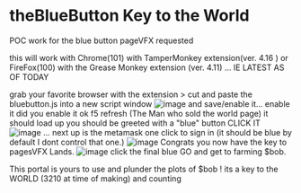 # theBlueButton Key to the World 
POC work for the blue button pageVFX requested 

this will work with Chrome(101) with TamperMonkey extension(ver. 4.16 ) or FireFox(100) with the Grease Monkey extension (ver. 4.11) ... IE LATEST AS OF TODAY 

 grab your favorite browser with the extension > cut and paste the bluebutton.js into a new script window 
 ![image](https://user-images.githubusercontent.com/3157472/167072580-821ad4ac-b491-4bd0-962b-a61627996ede.png)
 and save/enable it... enable it  did you enable it  ok f5  refresh (The Man who sold the world page) it should load up you should be greeted with a "blue" button CLICK IT ![image](https://user-images.githubusercontent.com/3157472/167072075-43d99d01-aecb-41d5-a768-77bd7e0c9fe2.png)
... next up is the metamask one click to sign in (it should be blue by default I dont control that one.)  ![image](https://user-images.githubusercontent.com/3157472/167072212-9bc0bf92-01d1-4dd1-915a-6670f7a9695c.png)
 Congrats you now have the key to pagesVFX Lands. 
 ![image](https://user-images.githubusercontent.com/3157472/167072096-cfb463c6-2b16-483b-bcdb-dc651a56995e.png)
click the final blue GO and get to farming $bob. 
  
  This portal is yours to use and plunder the plots of $bob ! 
  its a key to the WORLD (3210 at time of making) and counting 
